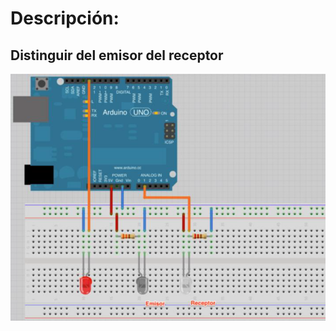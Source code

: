 # Descripción:
## Distinguir del emisor del receptor
![Practica I10](https://github.com/RETBOT/Practicas-Sistemas-programables/blob/master/Unidad%201/Practica_Inicio10_SensorInfrarojo/Practica_Inicio10_SensorInfrarojo.png)
